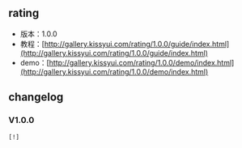 ## rating

* 版本：1.0.0
* 教程：[http://gallery.kissyui.com/rating/1.0.0/guide/index.html](http://gallery.kissyui.com/rating/1.0.0/guide/index.html)
* demo：[http://gallery.kissyui.com/rating/1.0.0/demo/index.html](http://gallery.kissyui.com/rating/1.0.0/demo/index.html)

## changelog

### V1.0.0

    [!]


